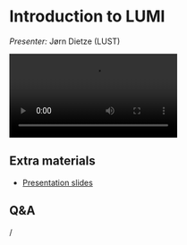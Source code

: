 # Introduction to LUMI

*Presenter:* Jørn Dietze (LUST)

<video src="https://462000265.lumidata.eu/ai-20240529/recordings/01_Introduction.mp4" controls="controls">
</video>


## Extra materials

-   [Presentation slides](https://462000265.lumidata.eu/ai-20240529/files/LUMI-ai-20240529-02-Using_LUMI_web_UI.pdf)


## Q&A

/


